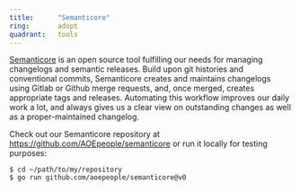 ```yaml
---
title:      "Semanticore"
ring:       adopt
quadrant:   tools
---
```


[Semanticore](https://github.com/AOEpeople/semanticore) is an open source tool fulfilling our needs for managing changelogs and semantic releases.
Build upon git histories and conventional commits, Semanticore creates and maintains changelogs using Gitlab or Github merge requests, and, once merged, creates appropriate tags and releases.
Automating this workflow improves our daily work a lot, and always gives us a clear view on outstanding changes as well as a proper-maintained changelog.

Check out our Semanticore repository at https://github.com/AOEpeople/semanticore or run it locally for testing purposes:
```
$ cd ~/path/to/my/repository
$ go run github.com/aoepeople/semanticore@v0
```
